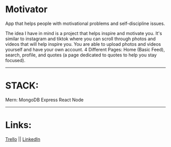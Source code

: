 # Motivator
App that helps people with motivational problems and self-discipline issues.



The idea I have in mind is a project that helps inspire and motivate you. It's similar to instagram and tiktok where you can scroll through photos and videos that will help inspire you.
You are able to upload photos and videos yourself and have your own account.
4 Different Pages: Home (Basic Feed), search, profile, and quotes (a page dedicated to quotes to help you stay focused).

----------------------------------------------------------------------------------------------------------------
# STACK:
Mern:
  MongoDB
  Express
  React
  Node
  
  ----------------------------------------------------------------------------------------------------------------
  
# Links:
<a href="https://trello.com/invite/b/rgbIkz1X/a178aa1c51fdbf170e18373ad186ce7a/motivator-project" target="_blank">Trello</a> ||
<a href="www.linkedin.com/in/philippecovington" rel="nofollow">LinkedIn</a>

